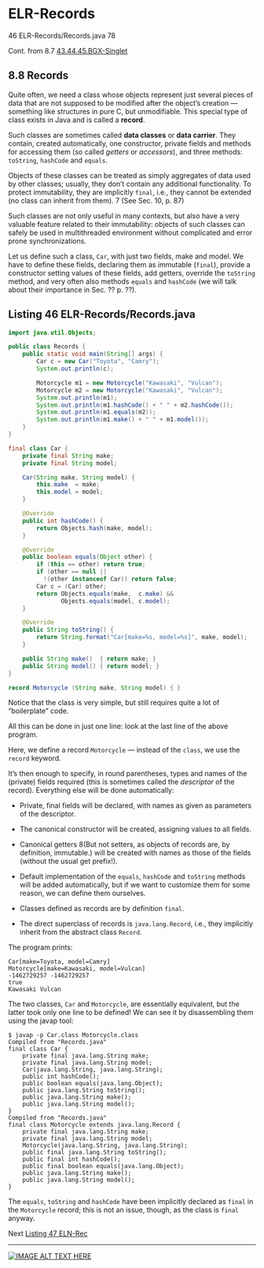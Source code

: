 # ELR-Records
46 ELR-Records/Records.java 78  

Cont. from 8.7 [43.44.45.BGX-Singlet](https://github.com/Java-PJATK/43.44.45.BGX-Singlet/)

## 8.8 Records 

Quite often, we need a class whose objects represent just several pieces of data that are not supposed to be modified after the object’s creation — something like structures in pure C, but unmodifiable. This special type of class exists in Java and is called a **record**. 

Such classes are sometimes called **data classes** or **data carrier**. They contain, created automatically, one constructor, private fields and methods for accessing them (so called _getters_ or _accessors_), and three methods: `toString`, `hashCode` and `equals`. 

Objects of these classes can be treated as simply aggregates of data used by other classes; usually, they don’t contain any additional functionality. To protect immutability, they are implicitly `final`, i.e., they cannot be extended (no class can inherit from them). 7 (See Sec. 10, p. 87)

Such classes are not only useful in many contexts, but also have a very valuable feature related to their immutability: objects of such classes can safely be used in multithreaded environment without complicated and error prone synchronizations.

Let us define such a class, `Car`, with just two fields, make and model. We have to define these fields, declaring them as immutable (`final`), provide a constructor setting
values of these fields, add getters, override the `toString` method, and very often also methods `equals` and `hashCode` (we will talk about their importance in Sec. ?? p. ??).

## Listing 46 ELR-Records/Records.java  

```java 
import java.util.Objects;

public class Records {
    public static void main(String[] args) {
        Car c = new Car("Toyota", "Camry");
        System.out.println(c);

        Motorcycle m1 = new Motorcycle("Kawasaki", "Vulcan");
        Motorcycle m2 = new Motorcycle("Kawasaki", "Vulcan");
        System.out.println(m1);
        System.out.println(m1.hashCode() + " " + m2.hashCode());
        System.out.println(m1.equals(m2));
        System.out.println(m1.make() + " " + m1.model());
    }
}

final class Car {
    private final String make;
    private final String model;

    Car(String make, String model) {
        this.make  = make;
        this.model = model;
    }

    @Override
    public int hashCode() {
        return Objects.hash(make, model);
    }

    @Override
    public boolean equals(Object other) {
        if (this == other) return true;
        if (other == null ||
          !(other instanceof Car)) return false;
        Car c = (Car) other;
        return Objects.equals(make,  c.make) &&
               Objects.equals(model, c.model);
    }

    @Override
    public String toString() {
        return String.format("Car[make=%s, model=%s]", make, model);
    }

    public String make()  { return make; }
    public String model() { return model; }
}

record Motorcycle (String make, String model) { }
```

Notice that the class is very simple, but still requires quite a lot of “boilerplate” code.

All this can be done in just one line: look at the last line of the above program. 

Here, we define a record `Motorcycle` — instead of the `class`, we use the `record` keyword. 

It’s then enough to specify, in round parentheses, types and names of the (private) fields required (this is sometimes called the _descriptor_ of the record). Everything else will be done automatically:  

* Private, final fields will be declared, with names as given as parameters of the descriptor.
  
* The canonical constructor will be created, assigning values to all fields.

* Canonical getters 8(But not setters, as objects of records are, by definition, immutable.) will be created with names as those of the fields (without the usual get prefix!).
    
* Default implementation of the `equals`, `hashCode` and `toString` methods will be added automatically, but if we want to customize them for some reason, we can define them ourselves.

* Classes defined as records are by definition `final`.

* The direct superclass of records is `java.lang.Record`, i.e., they implicitly inherit from the abstract class `Record`.

The program prints:

```
Car[make=Toyota, model=Camry]
Motorcycle[make=Kawasaki, model=Vulcan]
-1462729257 -1462729257
true
Kawasaki Vulcan
```

The two classes, `Car` and `Motorcycle`, are essentially equivalent, but the latter took only one line to be defined! We can see it by disassembling them using the javap tool:  

```
$ javap -p Car.class Motorcycle.class
Compiled from "Records.java"
final class Car {
    private final java.lang.String make;
    private final java.lang.String model;
    Car(java.lang.String, java.lang.String);
    public int hashCode();
    public boolean equals(java.lang.Object);
    public java.lang.String toString();
    public java.lang.String make();
    public java.lang.String model();
}
Compiled from "Records.java"
final class Motorcycle extends java.lang.Record {
    private final java.lang.String make;
    private final java.lang.String model;
    Motorcycle(java.lang.String, java.lang.String);
    public final java.lang.String toString();
    public final int hashCode();
    public final boolean equals(java.lang.Object);
    public java.lang.String make();
    public java.lang.String model();
}
```

The `equals`, `toString` and `hashCode` have been implicitly declared as `final` in the `Motorcycle` record; this is not an issue, though, as the class is `final` anyway.


Next [Listing 47 ELN-Rec](https://github.com/Java-PJATK/47.ELN-Rec)

---

[![IMAGE ALT TEXT HERE](http://img.youtube.com/vi/YOUTUBE_VIDEO_ID_HERE/0.jpg)](https://www.youtube.com/watch?v=gJ9DYC-jswo&ab_channel=CodingwithJohn)
